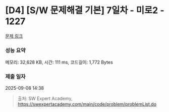 # [D4] [S/W 문제해결 기본] 7일차 - 미로2 - 1227 

[문제 링크](https://swexpertacademy.com/main/code/problem/problemDetail.do?contestProbId=AV14wL9KAGkCFAYD) 

### 성능 요약

메모리: 32,628 KB, 시간: 111 ms, 코드길이: 1,772 Bytes

### 제출 일자

2025-09-08 14:38



> 출처: SW Expert Academy, https://swexpertacademy.com/main/code/problem/problemList.do